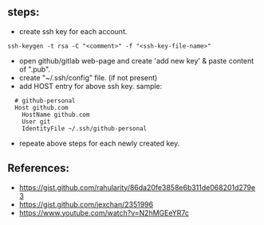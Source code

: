 ## steps:
- create ssh key for each account.
```
ssh-keygen -t rsa -C "<comment>" -f "<ssh-key-file-name>"
```
- open github/gitlab web-page and create 'add new key' & paste content of "<ssh-key-file-name>.pub".
- create "~/.ssh/config" file. (if not present)
- add HOST entry for above ssh key.
sample:
```
  # github-personal
  Host github.com
    HostName github.com
    User git
    IdentityFile ~/.ssh/github-personal
```
- repeate above steps for each newly created key.

## References:

- https://gist.github.com/rahularity/86da20fe3858e6b311de068201d279e3
- https://gist.github.com/jexchan/2351996
- https://www.youtube.com/watch?v=N2hMGEeYR7c
